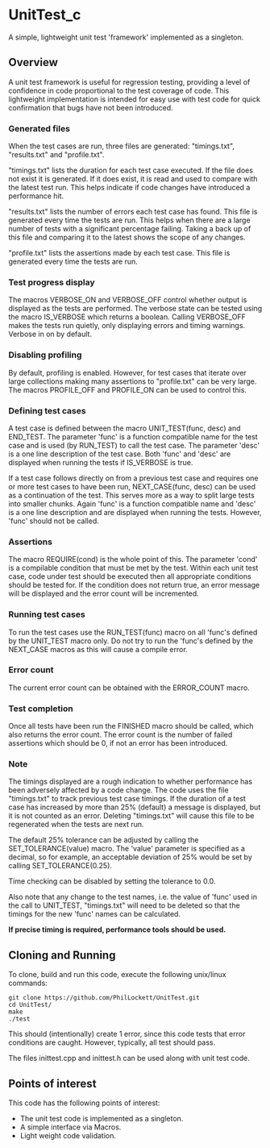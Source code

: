 # UnitTest_c
A simple, lightweight unit test 'framework' implemented as a singleton.

## Overview
A unit test framework is useful for regression testing, providing a level of
confidence in code proportional to the test coverage of code. This lightweight
implementation is intended for easy use with test code for quick confirmation
that bugs have not been introduced.

### Generated files
When the test cases are run, three files are generated: "timings.txt", 
"results.txt" and "profile.txt".

"timings.txt" lists the duration for each test case executed. If the file does
not exist it is generated. If it does exist, it is read and used to compare
with the latest test run. This helps indicate if code changes have introduced
a performance hit.

"results.txt" lists the number of errors each test case has found. This file
is generated every time the tests are run. This helps when there are a large
number of tests with a significant percentage failing. Taking a back up of this
file and comparing it to the latest shows the scope of any changes.

"profile.txt" lists the assertions made by each test case. This file is
generated every time the tests are run.

### Test progress display
The macros VERBOSE_ON and VERBOSE_OFF control whether output is displayed as
the tests are performed. The verbose state can be tested using the macro
IS_VERBOSE which returns a boolean. Calling VERBOSE_OFF makes the tests run
quietly, only displaying errors and timing warnings. Verbose in on by default.

### Disabling profiling
By default, profiling is enabled. However, for test cases that iterate over
large collections making many assertions to "profile.txt" can be very large.
The macros PROFILE_OFF and PROFILE_ON can be used to control this.

### Defining test cases
A test case is defined between the macro UNIT_TEST(func, desc) and END_TEST.
The parameter 'func' is a function compatible name for the test case and is
used (by RUN_TEST) to call the test case. The parameter 'desc' is a one line
description of the test case. Both 'func' and 'desc' are displayed when
running the tests if IS_VERBOSE is true.

If a test case follows directly on from a previous test case and requires one
or more test cases to have been run, NEXT_CASE(func, desc) can be used as a
continuation of the test. This serves more as a way to split large tests into
smaller chunks. Again 'func' is a function compatible name and 'desc' is a one
line description and are displayed when running the tests. However, 'func' 
should not be called.

### Assertions
The macro REQUIRE(cond) is the whole point of this. The parameter 'cond' is
a compilable condition that must be met by the test. Within each unit test
case, code under test should be executed then all appropriate conditions 
should be tested for. If the condition does not return true, an error message
will be displayed and the error count will be incremented.

### Running test cases
To run the test cases use the RUN_TEST(func) macro on all 'func's defined by
the UNIT_TEST macro only. Do not try to run the 'func's defined by the 
NEXT_CASE macros as this will cause a compile error.

### Error count
The current error count can be obtained with the ERROR_COUNT macro.

### Test completion
Once all tests have been run the FINISHED macro should be called, which also
returns the error count. The error count is the number of failed assertions 
which should be 0, if not an error has been introduced.

### Note
The timings displayed are a rough indication to whether performance has been
adversely affected by a code change. The code uses the file "timings.txt" to
track previous test case timings. If the duration of a test case has increased
by more than 25% (default) a message is displayed, but it is not counted as an
error. Deleting "timings.txt" will cause this file to be regenerated when the
tests are next run.

The default 25% tolerance can be adjusted by calling the SET_TOLERANCE(value)
macro. The 'value' parameter is specified as a decimal, so for example, an
acceptable deviation of 25% would be set by calling SET_TOLERANCE(0.25).

Time checking can be disabled by setting the tolerance to 0.0.

Also note that any change to the test names, i.e. the value of 'func' used in
the call to UNIT_TEST, "timings.txt" will need to be deleted so that the
timings for the new 'func' names can be calculated.

**If precise timing is required, performance tools should be used.**

## Cloning and Running
To clone, build and run this code, execute the following unix/linux commands:

    git clone https://github.com/PhilLockett/UnitTest.git
    cd UnitTest/
    make
    ./test

This should (intentionally) create 1 error, since this code tests that error 
conditions are caught. However, typically, all test should pass. 

The files inittest.cpp and inittest.h can be used along with unit test code.

## Points of interest
This code has the following points of interest:

  * The unit test code is implemented as a singleton.
  * A simple interface via Macros.
  * Light weight code validation.

